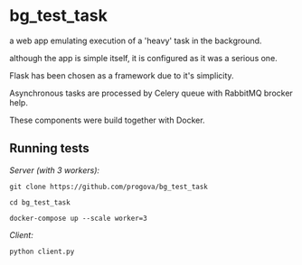 # bg_test_task
a web app emulating execution of a 'heavy' task in the background.

although the app is simple itself, it is configured as it was a serious one.

Flask has been chosen as a framework due to it's simplicity. 

Asynchronous tasks are processed by Celery queue with RabbitMQ brocker help.

These components were build together with Docker.

## Running tests

_Server (with 3 workers):_

```
git clone https://github.com/progova/bg_test_task

cd bg_test_task

docker-compose up --scale worker=3
```

_Client:_
```
python client.py
```
